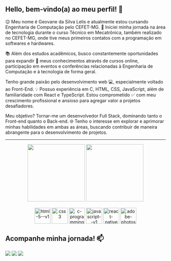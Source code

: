 Hello, bem-vindo(a) ao meu perfil! 👋
---
😉 Meu nome é Geovane da Silva Lelis e atualmente estou cursando Engenharia de Computação pelo CEFET-MG. 🚀 Iniciei minha jornada na área de tecnologia durante o curso Técnico em Mecatrônica, também realizado no CEFET-MG, onde tive meus primeiros contatos com a programação em softwares e hardwares.

📚 Além dos estudos acadêmicos, busco constantemente oportunidades para expandir 🤯 meus conhecimentos através de cursos online, participação em eventos e conferências relacionadas à Engenharia de Computação e à tecnologia de forma geral. 

Tenho grande paixão pelo desenvolvimento web 💻, especialmente voltado ao Front-End. 💡 Possuo experiência em C, HTML, CSS, JavaScript, além de familiaridade com React e TypeScript. Estou comprometido ✅ com meu crescimento profissional e ansioso para agregar valor a projetos desafiadores.

Meu objetivo? Tornar-me um desenvolvedor Full Stack, dominando tanto o Front-end quanto o Back-end. 🌐 Tenho o interesse em explorar e aprimorar minhas habilidades em ambas as áreas, buscando contribuir de maneira abrangente para o desenvolvimento de projetos.

---

<div align="center">
    <div>
        <img height="180rem" src="https://github-readme-stats.vercel.app/api?username=geovanelelis&theme=react&hide_border=false&include_all_commits=false&count_private=false">
        <img height="180rem" src="https://github-readme-stats.vercel.app/api/top-langs/?username=geovanelelis&theme=react&hide_border=false&include_all_commits=false&count_private=false&layout=compact">
    </div>
</div>
<br>

<div align="center">
  <img width="50" src="https://img.icons8.com/color/48/html-5--v1.png" alt="html-5--v1"/>
  <img width="50" src="https://img.icons8.com/color/48/css3.png" alt="css3"/>
  <img width="50" src="https://img.icons8.com/color/48/c-programming.png" alt="c-programming"/>
  <img width="50" src="https://img.icons8.com/color/48/javascript--v1.png" alt="javascript--v1"/>
  <img width="50" src="https://img.icons8.com/ios-filled/50/22C3E6/react-native.png" alt="react-native"/>
  <img width="50" src="https://img.icons8.com/color/48/adobe-photoshop--v1.png" alt="adobe-photoshop--v1"/>
</div>

<div>
<h2>Acompanhe minha jornada! 📫</h2>
<div> 
  <a href="https://www.instagram.com/geovanelelis/"><img src="https://img.shields.io/badge/-Instagram-%23E4405F?style=for-the-badge&logo=instagram&logoColor=white" target="_blank"></a>
  <a href="https://www.linkedin.com/in/geovanelelis"><img src="https://img.shields.io/badge/-LinkedIn-%230077B5?style=for-the-badge&logo=linkedin&logoColor=white"></a> 
  <a href = "mailto:geovanelelisds@gmail.com"><img src="https://img.shields.io/badge/-Gmail-%23333?style=for-the-badge&logo=gmail&logoColor=white"></a>
</div>
  </div>
